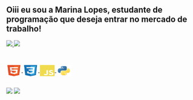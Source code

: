 ## Oiii eu sou a Marina Lopes, estudante de programação que deseja entrar no mercado de trabalho!
  
  <div>
    <a href="https://github.com/Marinalr-25">
      <img height="180em" src="https://github-readme-stats.vercel.app/api?username=Marinalr-25&show_icons=true&theme=dracula&include_all_commits=true&count_private=true"/>
      <img height="180em" src="https://github-readme-stats.vercel.app/api/top-langs/?username=Marinalr-25&layout=compact&langs_count=16&theme=dracula"/>
  </div>

  ##

  <div style="display: inline_block"><br>
  <img align="center" alt="Marina-HTML" height="30" width="40" src="https://raw.githubusercontent.com/devicons/devicon/master/icons/html5/html5-original.svg">
  <img align="center" alt="Marina-CSS" height="30" width="40" src="https://raw.githubusercontent.com/devicons/devicon/master/icons/css3/css3-original.svg">
  <img align="center" alt="Marina-Js" height="30" width="40" src="https://raw.githubusercontent.com/devicons/devicon/master/icons/javascript/javascript-plain.svg">
  <img align="center" alt="Marina-Python" height="30" width="40" src="https://raw.githubusercontent.com/devicons/devicon/master/icons/python/python-original.svg">
</div>

##
 
<div> 
  <a href="https://instagram.com/marinalr22" target="_blank"><img src="https://img.shields.io/badge/-Instagram-%23E4405F?style=for-the-badge&logo=instagram&logoColor=white&" target="_blank"></a>
  <a href = "mailto:marina.roberto2020@gmail.com"><img src="https://img.shields.io/badge/-Gmail-%23333?style=for-the-badge&logo=gmail&logoColor=white" target="_blank"></a>

  
</div>
